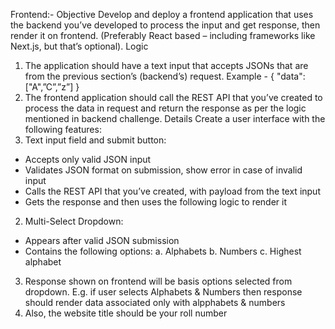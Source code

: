 Frontend:-
Objective
Develop and deploy a frontend application that uses the backend you’ve developed to process the input and
get response, then render it on frontend. (Preferably React based – including frameworks like Next.js, but
that’s optional).
Logic
1. The application should have a text input that accepts JSONs that are from the previous section’s
(backend’s) request. Example - { "data": ["A",”C”,”z”] }
2. The frontend application should call the REST API that you’ve created to process the data in request
and return the response as per the logic mentioned in backend challenge.
Details
Create a user interface with the following features:
1. Text input field and submit button:
- Accepts only valid JSON input
- Validates JSON format on submission, show error in case of invalid input
- Calls the REST API that you’ve created, with payload from the text input
- Gets the response and then uses the following logic to render it
2. Multi-Select Dropdown:
- Appears after valid JSON submission
- Contains the following options:
a. Alphabets
b. Numbers
c. Highest alphabet
3. Response shown on frontend will be basis options selected from dropdown. E.g. if user selects
Alphabets & Numbers then response should render data associated only with alpphabets & numbers
4. Also, the website title should be your roll number
